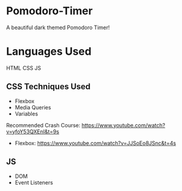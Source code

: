 # Pomodoro-Timer
A beautiful dark themed Pomodoro Timer!

# Languages Used
HTML
CSS
JS

## CSS Techniques Used
* Flexbox
* Media Queries
* Variables

Recommended Crash Course: https://www.youtube.com/watch?v=yfoY53QXEnI&t=9s
* Flexbox: https://www.youtube.com/watch?v=JJSoEo8JSnc&t=4s

## JS
* DOM
* Event Listeners
